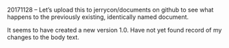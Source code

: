 20171128 – Let’s upload this to jerrycon/documents on github to see what happens
to the previously existing, identically named document.

It seems to have created a new version 1.0. Have not yet found record of my
changes to the body text.
